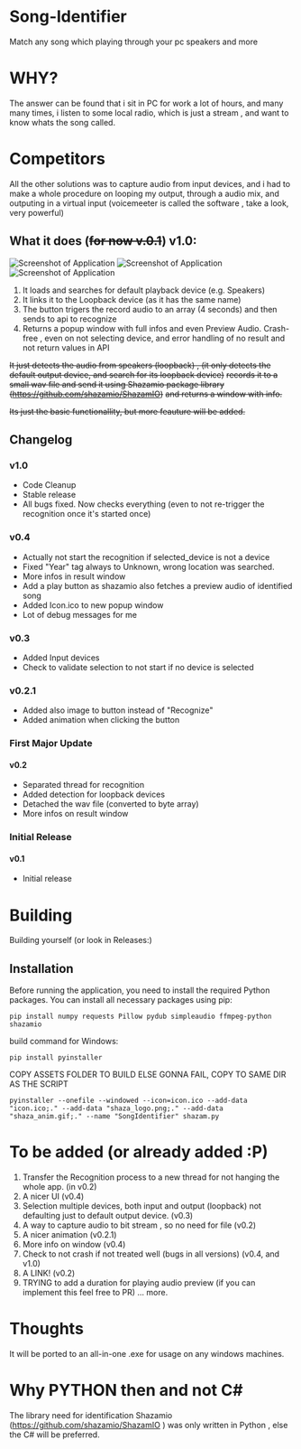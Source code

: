 # Song-Identifier
Match any song which playing through your pc speakers and more

# WHY?

The answer can be found that i sit in PC for work a lot of hours, and many many times, i listen to some local radio, which is just a stream , and want to know whats the song called.

# Competitors

All the other solutions was to capture audio from input devices, and i had to make a whole procedure on looping my output, through a audio mix, and outputing in a virtual input (voicemeeter is called the software , take a look, very powerful)


## What it does (~~for now v.0.1~~) v1.0:

![Screenshot of Application](https://github.com/vagvalas/Song-Identifier/blob/main/assets/screenshot.png)
![Screenshot of Application](https://github.com/vagvalas/Song-Identifier/blob/main/assets/screenshot1.png)
![Screenshot of Application](https://github.com/vagvalas/Song-Identifier/blob/main/assets/screenshot2.png)

1. It loads and searches for default playback device (e.g. Speakers)
2. It links it to the Loopback device (as it has the same name)
3. The button trigers the record audio to an array (4 seconds) and then sends to api to recognize
4. Returns a popup window with full infos and even Preview Audio.
Crash-free , even on not selecting device, and error handling of no result and not return values in API

~~It just detects the audio from speakers (loopback) , (it only detects the default output device, and search for its loopback device)~~
~~records it to a small wav file and send it using Shazamio package library (https://github.com/shazamio/ShazamIO)~~
~~and returns a window with info.~~

~~Its just the basic functionallity, but more feauture will be added.~~

## Changelog

### v1.0
- Code Cleanup
- Stable release
- All bugs fixed. Now checks everything (even to not re-trigger the recognition once it's started once)

### v0.4
- Actually not start the recognition if selected_device is not a device
- Fixed "Year" tag always to Unknown, wrong location was searched.
- More infos in result window
- Add a play button as shazamio also fetches a preview audio of identified song
- Added Icon.ico to new popup window
- Lot of debug messages for me

### v0.3
- Added Input devices
- Check to validate selection to not start if no device is selected

### v0.2.1
- Added also image to button instead of "Recognize"
- Added animation when clicking the button

### First Major Update
#### v0.2
- Separated thread for recognition
- Added detection for loopback devices
- Detached the wav file (converted to byte array)
- More infos on result window

### Initial Release
#### v0.1
- Initial release

# Building

Building yourself (or look in Releases:)
## Installation

Before running the application, you need to install the required Python packages. You can install all necessary packages using pip:

```pip install numpy requests Pillow pydub simpleaudio ffmpeg-python shazamio```

build command for Windows:

```pip install pyinstaller```

COPY ASSETS FOLDER TO BUILD ELSE GONNA FAIL, COPY TO SAME DIR AS THE SCRIPT

```pyinstaller --onefile --windowed --icon=icon.ico --add-data "icon.ico;." --add-data "shaza_logo.png;." --add-data "shaza_anim.gif;." --name "SongIdentifier" shazam.py```


# To be added (or already added :P)

1. Transfer the Recognition process to a new thread for not hanging the whole app. (in v0.2)
2. A nicer UI (v0.4)
3. Selection multiple devices, both input and output (loopback) not defaulting just to default output device. (v0.3)
4. A way to capture audio to bit stream , so no need for file (v0.2)
5. A nicer animation (v0.2.1)
6. More info on window (v0.4)
7. Check to not crash if not treated well (bugs in all versions) (v0.4, and v1.0)
8. A LINK! (v0.2)
9. TRYING to add a duration for playing audio preview (if you can implement this feel free to PR)
... more.

# Thoughts

It will be ported to an all-in-one .exe for usage on any windows machines.

# Why PYTHON then and not C#

The library need for identification Shazamio (https://github.com/shazamio/ShazamIO ) was only written in Python , else the C# will be preferred. 
